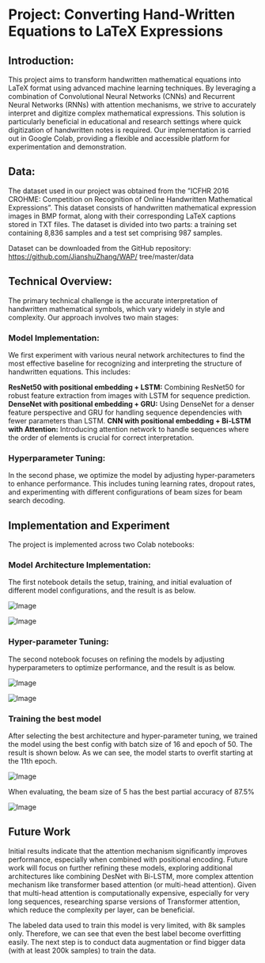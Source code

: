 # Project: Converting Hand-Written Equations to LaTeX Expressions

## Introduction: 
This project aims to transform handwritten mathematical equations into LaTeX format using advanced machine learning techniques. By leveraging a combination of Convolutional Neural Networks (CNNs) and Recurrent Neural Networks (RNNs) with attention mechanisms, we strive to accurately interpret and digitize complex mathematical expressions. This solution is particularly beneficial in educational and research settings where quick digitization of handwritten notes is required. Our implementation is carried out in Google Colab, providing a flexible and accessible platform for experimentation and demonstration.

## Data: 
The dataset used in our project was obtained from the ”ICFHR 2016 CROHME: Competition on Recognition of Online Handwritten Mathematical Expressions”. This dataset consists of handwritten mathematical expression images in BMP format, along with their corresponding LaTeX captions stored in TXT files. The dataset is divided into two parts: a training set containing 8,836 samples and a test set comprising 987 samples.

Dataset can be downloaded from the GitHub repository: https://github.com/JianshuZhang/WAP/ tree/master/data

## Technical Overview: 
The primary technical challenge is the accurate interpretation of handwritten mathematical symbols, which vary widely in style and complexity. Our approach involves two main stages:
### Model Implementation:
We first experiment with various neural network architectures to find the most effective baseline for recognizing and interpreting the structure of handwritten equations. This includes:

**ResNet50 with positional embedding + LSTM:** Combining ResNet50 for robust feature extraction from images with LSTM for sequence prediction.
**DenseNet with positional embedding + GRU:** Using DenseNet for a denser feature perspective and GRU for handling sequence dependencies with fewer parameters than LSTM.
**CNN with positional embedding + Bi-LSTM with Attention:** Introducing attention network to handle sequences where the order of elements is crucial for correct interpretation.

### Hyperparameter Tuning:

In the second phase, we optimize the model by adjusting hyper-parameters to enhance performance. This includes tuning learning rates, dropout rates, and experimenting with different configurations of beam sizes for beam search decoding.

## Implementation and Experiment 

The project is implemented across two Colab notebooks:

### Model Architecture Implementation: 

The first notebook details the setup, training, and initial evaluation of different model configurations, and the result is as below. 

![Image](https://github.com/users/zachwu123/projects/1/assets/166083422/900eb61f-ace0-4a3a-9597-3375b38770ff)

![Image](https://github.com/users/zachwu123/projects/1/assets/166083422/08ceebb1-dc3f-4c23-b9c2-e8c6312b2e5e)

### Hyper-parameter Tuning: 

The second notebook focuses on refining the models by adjusting hyperparameters to optimize performance, and the result is as below. 

![Image](https://github.com/users/zachwu123/projects/1/assets/166083422/67921e0c-adcf-4278-9574-2f755e7ba210)


![Image](https://github.com/users/zachwu123/projects/1/assets/166083422/b4b51a31-7df4-4741-a7d4-a1e8204d3680)


### Training the best model

After selecting the best architecture and hyper-parameter tuning, we trained the model using the best config with batch size of 16 and epoch of 50. The result is shown below. As we can see, the model starts to overfit starting at the 11th epoch.  

![Image](https://github.com/users/zachwu123/projects/1/assets/166083422/206c5fc9-d795-458e-8b2c-0d0459c72edb)

When evaluating, the beam size of 5 has the best partial accuracy of 87.5%

![Image](https://github.com/users/zachwu123/projects/1/assets/166083422/99447130-270f-489d-82c8-209b90e8d848)

## Future Work

Initial results indicate that the attention mechanism significantly improves performance, especially when combined with positional encoding. Future work will focus on further refining these models, exploring additional architectures like combining DesNet with Bi-LSTM, more complex attention mechanism like transformer based attention (or multi-head attention). Given that multi-head attention is computationally expensive, especially for very long sequences, researching sparse versions of Transformer attention, which reduce the complexity per layer, can be beneficial.

The labeled data used to train this model is very limited, with 8k samples only. Therefore, we can see that even the best label become overfitting easily. The next step is to conduct data augmentation or find bigger data (with at least 200k samples) to train the data.
